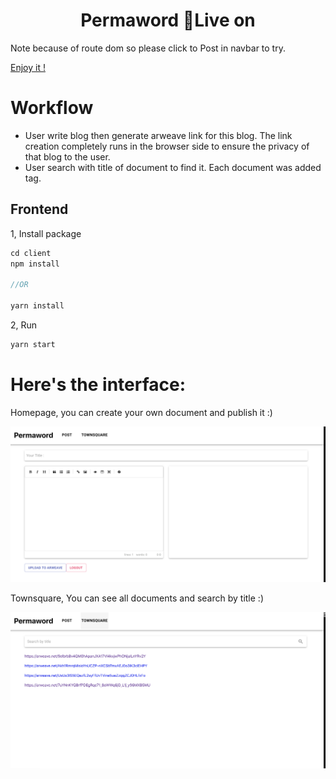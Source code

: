 <h1  align="center">Permaword 👋</h

# Live on

Note because of route dom so please click to Post in navbar to try.

[Enjoy it !](https://arweave.net/r3YOG6d9uA0ah5tXnQdexHQfrwv2ij3f_-HosW881Fk)

# Workflow

- User write blog then generate arweave link for this blog. The link creation completely runs in the browser side to ensure the privacy of that blog to the user.
- User search with title of document to find it. Each document was added tag.

## Frontend

1, Install package

```js
cd client
npm install

//OR

yarn install
```

2, Run

```js
yarn start
```

# Here's the interface:

Homepage, you can create your own document and publish it :)

![](/images/homepage.png)

Townsquare, You can see all documents and search by title :)

![](/images/townsquare.png)
